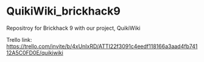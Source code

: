 # QuikiWiki_brickhack9
Repositroy for Brickhack 9 with our project, QuikiWiki

Trello link: https://trello.com/invite/b/4xUnIxRD/ATTI22f3091c4eedf118166a3aad4fb74112A5C0FD0E/quikiwiki
